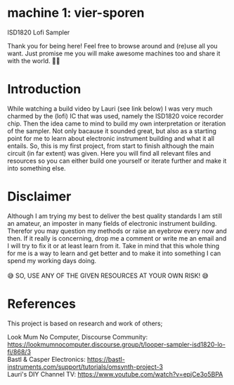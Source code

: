 # machine 1: vier-sporen
ISD1820 Lofi Sampler


Thank you for being here! Feel free to browse around and (re)use all you want. Just promise me you will make awesome machines too and share it with the world. ✌🏼

# Introduction
While watching a build video by Lauri (see link below) I was very much charmed by the (lofi) IC that was used, namely the ISD1820 voice recorder chip. Then the idea came to mind to build my own interpretation or iteration of the sampler. Not only bacause it sounded great, but also as a starting point for me to learn about electronic instrument building and what it all entails. So, this is my first project, from start to finish although the main circuit (in far extent) was given. Here you will find all relevant files and resources so you can either build one yourself or iterate further and make it into something else.

# Disclaimer

Although I am trying my best to deliver the best quality standards I am still an amateur, an imposter in many fields of electronic instrument building. Therefor you may question my methods or raise an eyebrow every now and then. If it really is concerning, drop me a comment or write me an email and I will try to fix it or at least learn from it. Take in mind that this whole thing for me is a way to learn and get better and to make it into something I can spend my working days doing.
<br><br>
😅 SO, USE ANY OF THE GIVEN RESOURCES AT YOUR OWN RISK! 😅

# References
This project is based on research and work of others;

Look Mum No Computer, Discourse Community: https://lookmumnocomputer.discourse.group/t/looper-sampler-isd1820-lo-fi/868/3 <br>
Bastl & Casper Electronics: https://bastl-instruments.com/support/tutorials/omsynth-project-3 <br>
Lauri's DIY Channel TV: https://www.youtube.com/watch?v=epjCe3o5BPA <br>
